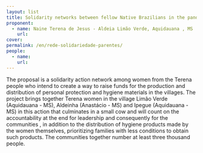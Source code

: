 ```yaml
---
layout: list
title: Solidarity networks between fellow Native Brazilians in the pandemic
proponent:
  - name: Naine Terena de Jesus - Aldeia Limão Verde, Aquidauana , MS
    url: 
cover:
permalink: /en/rede-solidariedade-parentes/
people:
  - name: 
    url: 
---
```


The proposal is a solidarity action network among women from the Terena people who intend to create a way to raise funds for the production and distribution of personal protection and hygiene materials in the villages. The project brings together Terena women in the village Limão Verde (Aquidauana - MS), Aldeinha (Anastácio - MS) and Ipegue (Aquidauana - MS) in this action that culminates in a small cow and will count on the accountability at the end for leadership and consequently for the communities , in addition to the distribution of hygiene products made by the women themselves, prioritizing families with less conditions to obtain such products. The communities together number at least
three thousand people.